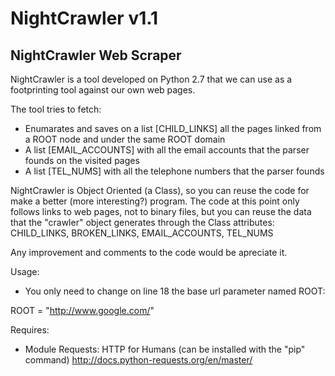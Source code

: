 # NightCrawler v1.1
## NightCrawler Web Scraper

NightCrawler is a tool developed on Python 2.7 that we can use as a footprinting tool against our own web pages.

The tool tries to fetch:

- Enumarates and saves on a list [CHILD_LINKS] all the pages linked from a ROOT node and under the same ROOT domain
- A list [EMAIL_ACCOUNTS] with all the email accounts that the parser founds on the visited pages
- A list [TEL_NUMS] with all the telephone numbers that the parser founds

NightCrawler is Object Oriented (a Class), so you can reuse the code for make a better (more interesting?) program. The code at this point only follows links to web pages, not to binary files, but you can reuse the data that the "crawler" object generates through the Class attributes: CHILD_LINKS, BROKEN_LINKS, EMAIL_ACCOUNTS, TEL_NUMS

Any improvement and comments to the code would be apreciate it.

Usage:
- You only need to change on line 18 the base url parameter named ROOT:

ROOT = "http://www.google.com/"

Requires:
- Module Requests: HTTP for Humans (can be installed with the "pip" command) http://docs.python-requests.org/en/master/

